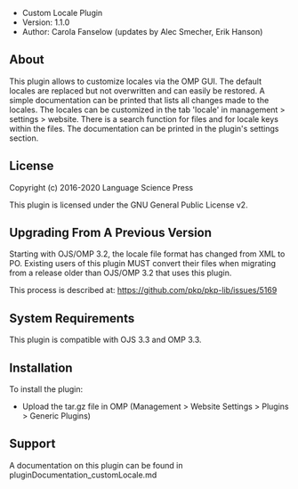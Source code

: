 - Custom Locale Plugin
- Version: 1.1.0
- Author: Carola Fanselow (updates by Alec Smecher, Erik Hanson)

About
-----
This plugin allows to customize locales via the OMP GUI. The default locales
are replaced but not overwritten and can easily be restored. A simple
documentation can be printed that lists all changes made to the locales. The
locales can be customized in the tab 'locale' in management > settings >
website. There is a search function for files and for locale keys within the
files. The documentation can be printed in the plugin's settings section.

License
-------
Copyright (c) 2016-2020 Language Science Press

This plugin is licensed under the GNU General Public License v2. 

Upgrading From A Previous Version
---------------------------------
Starting with OJS/OMP 3.2, the locale file format has changed from XML to PO.
Existing users of this plugin MUST convert their files when migrating from
a release older than OJS/OMP 3.2 that uses this plugin.

This process is described at:
https://github.com/pkp/pkp-lib/issues/5169

System Requirements
-------------------
This plugin is compatible with OJS 3.3 and OMP 3.3.

Installation
------------
To install the plugin:
 - Upload the tar.gz file in OMP (Management > Website Settings > Plugins > Generic Plugins)

Support
---------------
A documentation on this plugin can be found in pluginDocumentation_customLocale.md


